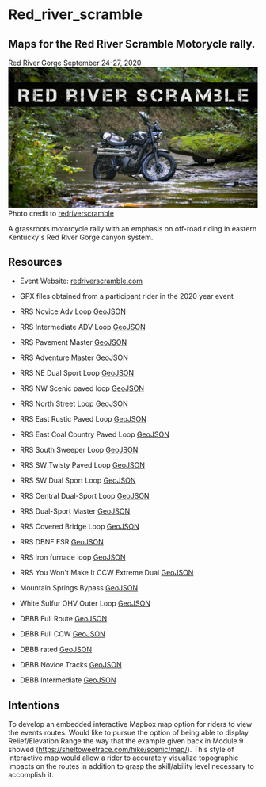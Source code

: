 # Red_river_scramble
## Maps for the Red River Scramble Motorycle rally.

Red River Gorge September 24-27, 2020
![Banner image for event](Graphics/banner.jpg)
Photo credit to [redriverscramble](https://redriverscramble.com)

A grassroots motorcycle rally with an emphasis on off-road riding in eastern Kentucky's Red River Gorge canyon system.

## Resources
* Event Website: [redriverscramble.com](https://redriverscramble.com)
* GPX files obtained from a participant rider in the 2020 year event

* RRS Novice Adv Loop [GeoJSON](map/RRS_novice_ADV_Loop_tracks.geojson)
* RRS Intermediate ADV Loop [GeoJSON](RRS_intermediate_ADV_loop_tracks.geojson)
* RRS Pavement Master [GeoJSON](RRS_pavement_master_tracks.geojson)
* RRS Adventure Master [GeoJSON](RRS_adventure_master_tracks.geojson)
* RRS NE Dual Sport Loop [GeoJSON](RRS_NE_Dual_sport_loop_tracks.geojson)
* RRS NW Scenic paved loop [GeoJSON](RRS_NW_Scenic_paved_loop_tracks.geojson)
* RRS North Street Loop [GeoJSON](RRS_North_Street_Loop_tracks.geojson)
* RRS East Rustic Paved Loop [GeoJSON](RRS_east_rustic_paved_loop_tracks.geojson)
* RRS East Coal Country Paved Loop [GeoJSON](RRS_east_coal_country_paved_loop_tracks.geojson)
* RRS South Sweeper Loop [GeoJSON](RRS_south_sweeper_loop_tracks.geojson)
* RRS SW Twisty Paved Loop [GeoJSON](RRS_sw_twisty_paved_loop_tracks.geojson)
* RRS SW Dual Sport Loop [GeoJSON](RRS_sw_dual_sport_loop_tracks.geojson)
* RRS Central Dual-Sport Loop [GeoJSON](RRS_central_dual_sport_loop_tracks.geojson)
* RRS Dual-Sport Master [GeoJSON](RRS_dual_sport_master_tracks.geojson)
* RRS Covered Bridge Loop [GeoJSON](RRS_covered_bridge_loop_tracks.geojson)
* RRS DBNF FSR [GeoJSON](RRS_DBNF_FSR_tracks.geojson)
* RRS iron furnace loop [GeoJSON](RRS_iron_furnace_loop_tracks.geojson)
* RRS You Won't Make It CCW Extreme Dual [GeoJSON](RRS_you_wont_make_it_ccw_extreme_dual_tracks.geojson)

* Mountain Springs Bypass [GeoJSON](Mountain_springs_bypass_tracks.geojson)
* White Sulfur OHV Outer Loop [GeoJSON](White_sulfur_OHV_Outer_loop_tracks.geojson)
* DBBB Full Route [GeoJSON](DBBB_full_route_tracks.geojson)
* DBBB Full CCW [GeoJSON](DBBB_full_CCW_track.geojson)
* DBBB rated [GeoJSON](DBBB_rated_tracks.geojson)
* DBBB Novice Tracks [GeoJSON](DBBB_novice_tracks.geojson)
* DBBB Intermediate [GeoJSON](DBBB_Intermediate_tracks.geojson)



## Intentions
To develop an embedded interactive Mapbox map option for riders to view the events routes.
Would like to pursue the option of being able to display Relief/Elevation Range the way that the example given back in Module 9 showed (https://sheltoweetrace.com/hike/scenic/map/). This style of interactive map would allow a rider to accurately visualize topographic impacts on the routes in addition to grasp the skill/ability level necessary to accomplish it.

